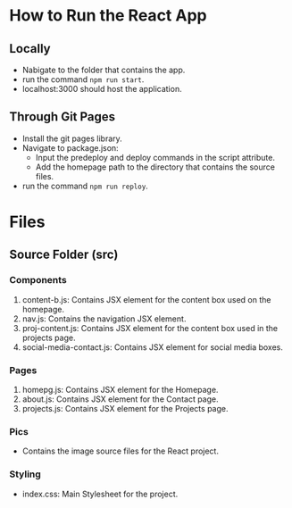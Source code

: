 # How to Run the React App

## Locally

- Nabigate to the folder that contains the app.
- run the command `npm run start`.
- localhost:3000 should host the application.

## Through Git Pages

- Install the git pages library.
- Navigate to package.json:
    - Input the predeploy and deploy commands in the script attribute.
    - Add the homepage path to the directory that contains the source files.
- run the command `npm run reploy`.

# Files

## Source Folder (src)

### Components

1. content-b.js: Contains JSX element for the content box used on the homepage.
2. nav.js: Contains the navigation JSX element.
3. proj-content.js: Contains JSX element for the content box used in the projects page.
4. social-media-contact.js: Contains JSX element for social media boxes.

### Pages

1. homepg.js: Contains JSX element for the Homepage.
2. about.js: Contains JSX element for the Contact page.
3. projects.js: Contains JSX element for the Projects page.

### Pics

- Contains the image source files for the React project.

### Styling

- index.css: Main Stylesheet for the project.



